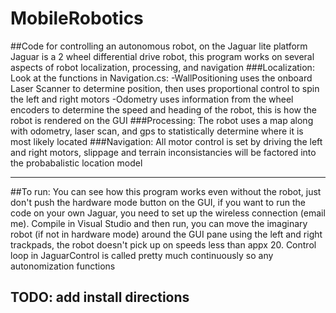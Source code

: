# MobileRobotics
##Code for controlling an autonomous robot, on the Jaguar lite platform 
Jaguar is a 2 wheel differential drive robot, this program works on several aspects of robot localization, processing, and navigation
###Localization: 
Look at the functions in Navigation.cs:
-WallPositioning uses the onboard Laser Scanner to determine position, then uses proportional 
control to spin the left and right motors
-Odometry uses information from the wheel encoders to determine the speed and heading of the robot, this is how the robot is rendered on the GUI
###Processing:
The robot uses a map along with odometry, laser scan, and gps to statistically determine where it is most likely located
###Navigation:
All motor control is set by driving the left and right motors, slippage and terrain inconsistancies will be factored into the probabalistic location model
*******
##To run:
You can see how this program works even without the robot, just don't push the hardware mode button on the GUI, if you want to run the 
code on your own Jaguar, you need to set up the wireless connection (email me). 
Compile in Visual Studio and then run, you can move the imaginary robot (if not in hardware mode) around the GUI pane using the left and right 
trackpads, the robot doesn't pick up on speeds less than appx 20. 
Control loop in JaguarControl is called pretty much continuously so any autonomization functions 
## TODO: add install directions
